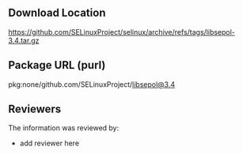 ## Download Location

https://github.com/SELinuxProject/selinux/archive/refs/tags/libsepol-3.4.tar.gz

## Package URL (purl)

pkg:none/github.com/SELinuxProject/libsepol@3.4

## Reviewers

The information was reviewed by:

* add reviewer here